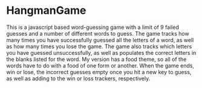 # HangmanGame
This is a javascript based word-guessing game with a limit of 9 failed guesses and a number of different words to guess.
The game tracks how many times you have successfully guessed all the letters of a word, as well as how many times you lose the game.
The game also tracks which letters you have guessed unsuccessfully, as well as populates the correct letters in the blanks listed for the word.
My version has a food theme, so all of the words have to do with a food of one form or another.
When the game ends, win or lose, the incorrect guesses empty once you hit a new key to guess, as well as adding to the win or loss trackers, respectively.
